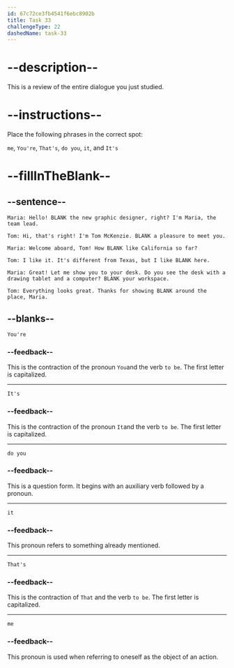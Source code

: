 ```yaml
---
id: 67c72ce3fb4541f6ebc8902b
title: Task 33
challengeType: 22
dashedName: task-33
---
```


<!-- REVIEW -->

# --description--

This is a review of the entire dialogue you just studied.

# --instructions--

Place the following phrases in the correct spot:

`me`, `You're`, `That's`, `do you`, `it`, and `It's`

# --fillInTheBlank--

## --sentence--

`Maria: Hello! BLANK the new graphic designer, right? I'm Maria, the team lead.`

`Tom: Hi, that's right! I'm Tom McKenzie. BLANK a pleasure to meet you.`

`Maria: Welcome aboard, Tom! How BLANK like California so far?`

`Tom: I like it. It's different from Texas, but I like BLANK here.`

`Maria: Great! Let me show you to your desk. Do you see the desk with a drawing tablet and a computer? BLANK your workspace.`

`Tom: Everything looks great. Thanks for showing BLANK around the place, Maria.`

## --blanks--

`You're`

### --feedback--

This is the contraction of the pronoun `You`and the verb `to be`. The first letter is capitalized.

---

`It's`

### --feedback--

This is the contraction of the pronoun `It`and the verb `to be`. The first letter is capitalized.

---

`do you`

### --feedback--

This is a question form. It begins with an auxiliary verb followed by a pronoun.

---

`it`

### --feedback--

This pronoun refers to something already mentioned.

---

`That's`

### --feedback--

This is the contraction of `That` and the verb `to be`. The first letter is capitalized.

---

`me`

### --feedback--

This pronoun is used when referring to oneself as the object of an action.
